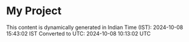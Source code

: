 # My Project

This content is dynamically generated in Indian Time (IST): 2024-10-08 15:43:02 IST
Converted to UTC: 2024-10-08 10:13:02 UTC
